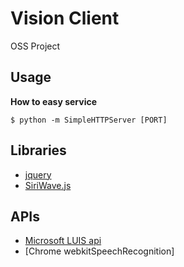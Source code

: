 # Vision Client
OSS Project

## Usage

**How to easy service**
```shell
$ python -m SimpleHTTPServer [PORT]
```

## Libraries
 * [jquery](http://jquery.com/)
 * [SiriWave.js](https://github.com/caffeinalab/siriwavejs)

## APIs
 * [Microsoft LUIS api](https://luis.ai)
 * [Chrome webkitSpeechRecognition]
